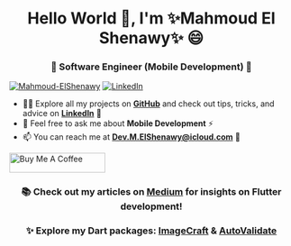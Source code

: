 <h1 align="center">Hello World 👋, I'm ✨Mahmoud El Shenawy✨ 😄</h1>
<h3 align="center">🌱 Software Engineer (Mobile Development) 🧐</h3>

<a href="https://github.com/Mahmoud-ElShenawy" target="_blank"><img src="https://komarev.com/ghpvc/?username=Mahmoud-ElShenawy&label=Profile%20views&color=0e75b6&style=flat" alt="Mahmoud-ElShenawy"></a>
<a href="https://www.linkedin.com/in/dev-mahmoud-elshenawy" target="_blank"><img src="https://img.shields.io/badge/LinkedIn-Mahmoud%20El%20Shenawy-blue" alt="LinkedIn"></a>

- 👨‍💻 Explore all my projects on **[GitHub](https://github.com/Mahmoud-ElShenawy)** and check out tips, tricks, and advice on **[LinkedIn](https://www.linkedin.com/in/dev-mahmoud-elshenawy)** 👯
- 💬 Feel free to ask me about **Mobile Development** ⚡
- 📫 You can reach me at **Dev.M.ElShenawy@icloud.com** 🔭

<a href="https://www.buymeacoffee.com/m.elshenawy" target="_blank"><img src="https://cdn.buymeacoffee.com/buttons/default-orange.png" alt="Buy Me A Coffee" height="35" width="170"> </a>

<h3 align="center">📚 Check out my articles on <a href="[https://medium.com/@mahmoudelshenawy](https://medium.com/@dev-mahmoud-elshenawy)" target="_blank">Medium</a> for insights on Flutter development!</h3>
<h3 align="center">✨ Explore my Dart packages: <a href="https://pub.dev/packages/image_craft" target="_blank">ImageCraft</a> & <a href="https://pub.dev/packages/auto_validate" target="_blank">AutoValidate</a></h3>
